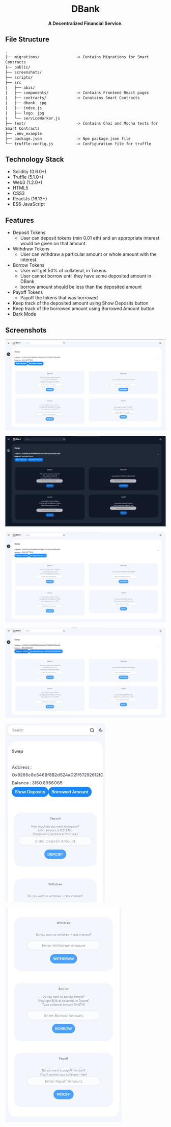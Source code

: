 <h1 align="center">DBank</h1>

<h4 align='center'> A Decentralized Financial Service.</h4>

## File Structure

```
.
├── migrations/                -> Contains Migrations for Smart Contracts
├── public/
├── screenshots/
├── scripts/
├── src
|   ├── abis/
|   ├── components/            -> Contains Frontend React pages
|   ├── contracts/             -> Conatains Smart Contracts
|   ├── dbank. jpg
|   ├── index.js
|   ├── logo. jpg
|   └── serviceWorker.js
├── test/                      -> Contains Chai and Mocha tests for Smart Contracts
├── .env_example
├── package.json               -> Npm package.json file
└── truffle-config.js          -> Configuration file for truffle
```

## Technology Stack

- Solidity                (0.6.0+)
- Truffle                 (5.1.0+)
- Web3                    (1.2.0+)
- HTML5
- CSS3
- ReactJs                 (16.13+)
- ES6 JavaScript


## Features

- Deposit Tokens
	- User can deposit tokens (min 0.01 eth) and an appropriate interest would be given on that amount.
- Withdraw Tokens
  - User can withdraw a particular amount or whole amount  with the interest.
- Borrow Tokens
  - User will get 50% of collateral, in Tokens 
  - User cannot borrow until they have some deposited amount in DBank
  - borrow amount should be less than the deposited amount
- Payoff Tokens
  - Payoff the tokens that was borrowed 
- Keep track of the deposited amount using Show Deposits button 
- Keep track of the borrowed amount using Borrowed Amount button
- Dark Mode

## Screenshots

![1](/screenshots/1.jpg)

![2](/screenshots/2.jpg)

![3](/screenshots/3.jpg)

![4](/screenshots/4.jpg)

![5](/screenshots/5.jpg)

![6](/screenshots/6.jpg)

#
